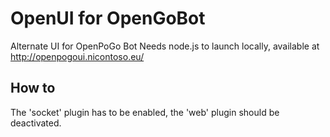 # OpenUI for OpenGoBot

Alternate UI for OpenPoGo Bot
Needs node.js to launch locally, available at http://openpogoui.nicontoso.eu/

## How to

The 'socket' plugin has to be enabled, the 'web' plugin should be deactivated.
